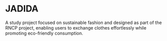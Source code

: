 # JADIDA
A study project focused on sustainable fashion and designed as part of the RNCP project, enabling users to exchange clothes effortlessly while promoting eco-friendly consumption.
